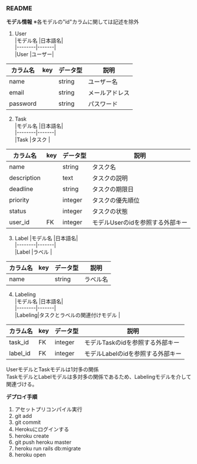 ### README

**モデル情報**
※各モデルの"id"カラムに関しては記述を除外

1. User  
|モデル名 |日本語名|  
|--------|-------|  
|User    |ユーザー|  


|カラム名 |key|データ型|説明        |  
|--------|---|------|------------|  
|name    |   |string|ユーザー名    |  
|email   |   |string|メールアドレス|  
|password|   |string|パスワード   |  

2. Task  
|モデル名 |日本語名|  
|--------|-------|  
|Task    |タスク  |  


|カラム名    |key|データ型  |説明          |  
|-----------|---|--------|--------------|  
|name       |   |string  |タスク名       |  
|description|   |text    |タスクの説明    |  
|deadline   |   |string  |タスクの期限日  |  
|priority   |   |integer |タスクの優先順位|  
|status     |   |integer |タスクの状態   |  
|user_id    |FK |integer |モデルUserのidを参照する外部キー|  


3. Label
|モデル名 |日本語名|  
|--------|-------|  
|Label   |ラベル  |  


|カラム名 |key|データ型|説明        |  
|--------|---|------|------------|  
|name    |   |string|ラベル名     |  


4. Labeling  
|モデル名 |日本語名|  
|--------|-------|  
|Labeling|タスクとラベルの関連付けモデル  |  


|カラム名 |key|データ型|説明        |  
|--------|---|------|------------|  
|task_id |FK |integer|モデルTaskのidを参照する外部キー|  
|label_id|FK |integer|モデルLabelのidを参照する外部キー |  

UserモデルとTaskモデルは1対多の関係  
TaskモデルとLabelモデルは多対多の関係であるため、Labelingモデルを介して関連づける。  

**デプロイ手順**

1. アセットプリコンパイル実行
2. git add
3. git commit
4. Herokuにログインする
5. heroku create
6. git push heroku master
7. heroku run rails db:migrate
8. heroku open
